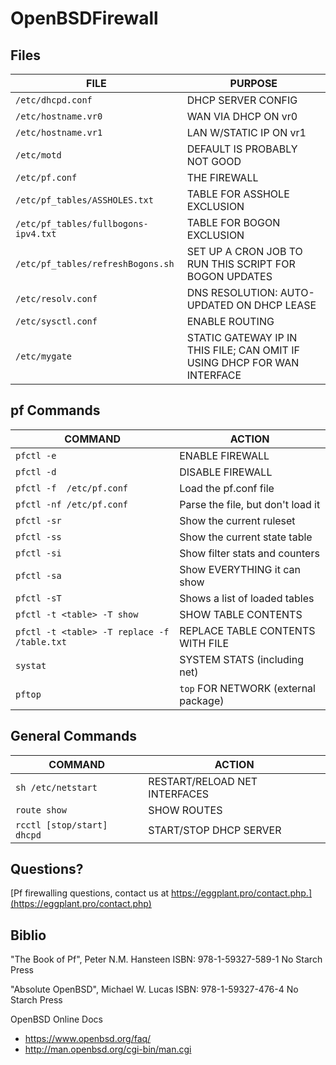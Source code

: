 # OpenBSDFirewall

## Files
| FILE | PURPOSE |
| --- | --- |
|`/etc/dhcpd.conf`                    | DHCP SERVER CONFIG                                                       |
|`/etc/hostname.vr0`                  | WAN VIA DHCP ON vr0                                                      |
|`/etc/hostname.vr1`                  | LAN W/STATIC IP ON vr1                                                   |
|`/etc/motd`                          | DEFAULT IS PROBABLY NOT GOOD                                             |
|`/etc/pf.conf`                       | THE FIREWALL                                                             |
|`/etc/pf_tables/ASSHOLES.txt`        | TABLE FOR ASSHOLE EXCLUSION                                              |
|`/etc/pf_tables/fullbogons-ipv4.txt` | TABLE FOR BOGON EXCLUSION                                                |
|`/etc/pf_tables/refreshBogons.sh`    | SET UP A CRON JOB TO RUN THIS SCRIPT FOR BOGON UPDATES                   |
|`/etc/resolv.conf`                   | DNS RESOLUTION: AUTO-UPDATED ON DHCP LEASE                               |
|`/etc/sysctl.conf`                   | ENABLE ROUTING                                                           |
|`/etc/mygate`                        | STATIC GATEWAY IP IN THIS FILE; CAN OMIT IF USING DHCP FOR WAN INTERFACE |


## pf Commands
| COMMAND | ACTION |
| --- | --- |
| `pfctl -e`                                    | ENABLE FIREWALL |
| `pfctl -d`                                    | DISABLE FIREWALL |
| `pfctl -f  /etc/pf.conf`                      | Load the pf.conf file |
| `pfctl -nf /etc/pf.conf`                      | Parse the file, but don't load it |
| `pfctl -sr`                                   | Show the current ruleset |
| `pfctl -ss`                                   | Show the current state table |
| `pfctl -si`                                   | Show filter stats and counters |
| `pfctl -sa`                                   | Show EVERYTHING it can show |
| `pfctl -sT`                                   | Shows a list of loaded tables |
| `pfctl -t <table> -T show`                    | SHOW TABLE CONTENTS |
| `pfctl -t <table> -T replace -f /table.txt`   | REPLACE TABLE CONTENTS WITH FILE |
| `systat`                                      | SYSTEM STATS (including net) |
| `pftop`                                       | `top` FOR NETWORK (external package) |

## General Commands
| COMMAND | ACTION |
| --- | --- |
| `sh /etc/netstart` | RESTART/RELOAD NET INTERFACES |
| `route show` | SHOW ROUTES |
| `rcctl [stop/start] dhcpd` | START/STOP DHCP SERVER |

## Questions?
[Pf firewalling questions, contact us at https://eggplant.pro/contact.php.](https://eggplant.pro/contact.php)

## Biblio
"The Book of Pf", Peter N.M. Hansteen
ISBN: 978-1-59327-589-1
No Starch Press

"Absolute OpenBSD", Michael W. Lucas
ISBN: 978-1-59327-476-4
No Starch Press

OpenBSD Online Docs
* https://www.openbsd.org/faq/
* http://man.openbsd.org/cgi-bin/man.cgi
